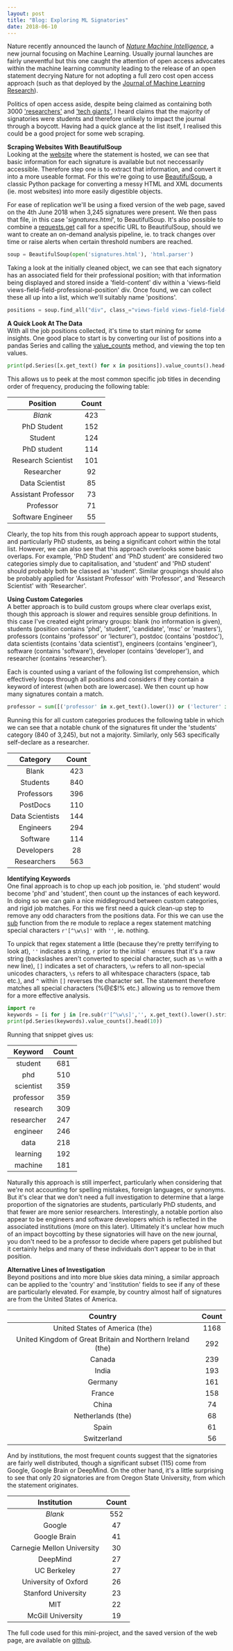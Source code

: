 ```yaml
---
layout: post
title: "Blog: Exploring ML Signatories"
date: 2018-06-10
---
```


Nature recently announced the launch of [*Nature Machine Intelligence*](https://www.nature.com/natmachintell/), a new journal focusing on Machine Learning. Usually journal launches are fairly uneventful but this one caught the attention of open access advocates within the machine learning community leading to the release of an open statement decrying Nature for not adopting a full zero cost open access approach (such as that deployed by the [Journal of Machine Learning Research](http://www.jmlr.org/)).

Politics of open access aside, despite being claimed as containing both 3000 ['researchers'](https://www.theguardian.com/science/blog/2018/may/29/why-thousands-of-ai-researchers-are-boycotting-the-new-nature-journal) and ['tech giants'](https://www.forbes.com/sites/samshead/2018/04/30/tech-giant-ai-researchers-boycott-nature-machine-intelligence-journal/#1ef58f015e01), I heard claims that the majority of signatories were students and therefore unlikely to impact the journal through a boycott. Having had a quick glance at the list itself, I realised this could be a good project for some web scraping.

**Scraping Websites With BeautifulSoup**<br>
Looking at the [website](https://openaccess.engineering.oregonstate.edu/signatures) where the statement is hosted, we can see that basic information for each signature is available but not neccessarily accessible. Therefore step one is to extract that information, and convert it into a more useable format. For this we're going to use [BeautifulSoup](https://www.crummy.com/software/BeautifulSoup/?), a classic Python package for converting a messy HTML and XML documents (ie. most websites) into more easily digestible objects.

For ease of replication we'll be using a fixed version of the web page, saved on the 4th June 2018 when 3,245 signatures were present. We then pass that file, in this case '*signatures.html*', to BeautifulSoup. It's also possible to combine a [requests.get](http://docs.python-requests.org/en/master/) call for a specific URL to BeautifulSoup, should we want to create an on-demand analysis pipeline, ie. to track changes over time or raise alerts when certain threshold numbers are reached.

```python
soup = BeautifulSoup(open('signatures.html'), 'html.parser')
```

Taking a look at the initially cleaned object, we can see that each signatory has an associated field for their professional position; with that information being displayed and stored inside a 'field-content' div within a 'views-field views-field-field-professional-position' div. Once found, we can collect these all up into a list, which we'll suitably name 'positions'.

```python
positions = soup.find_all("div", class_="views-field views-field-field-professional-position")
```

**A Quick Look At The Data**<br>
With all the job positions collected, it's time to start mining for some insights. One good place to start is by converting our list of positions into a pandas Series and calling the [value_counts](http://pandas.pydata.org/pandas-docs/version/0.22/generated/pandas.Series.value_counts.html) method, and viewing the top ten values.

```python
print(pd.Series([x.get_text() for x in positions]).value_counts().head(10))
```

This allows us to peek at the most common specific job titles in decending order of frequency, producing the following table:

| Position | Count |
|:-------:|:-------:|
| *Blank* | 423 |
| PhD Student | 152 |
| Student | 124 |
| PhD student | 114 |
| Research Scientist | 101 |
| Researcher | 92 |
| Data Scientist | 85 |
| Assistant Professor | 73 |
| Professor | 71 |
| Software Engineer | 55 |

Clearly, the top hits from this rough approach appear to support students, and particularly PhD students, as being a significant cohort within the total list. However, we can also see that this approach overlooks some basic overlaps. For example, 'PhD Student' and 'PhD student' are considered two categories simply due to capitalisation, and 'student' and 'PhD student' should probably both be classed as 'student'. Similar groupings should also be probably applied for 'Assistant Professor' with 'Professor', and 'Research Scientist' with 'Researcher'.

**Using Custom Categories**<br>
A better approach is to build custom groups where clear overlaps exist, though this approach is slower and requires sensible group definitions. In this case I've created eight primary groups: blank (no information is given), students (position contains 'phd', 'student', 'candidate', 'msc' or 'masters'), professors (contains 'professor' or 'lecturer'), postdoc (contains 'postdoc'), data scientists (contains 'data scientist'), engineers (contains 'engineer'), software (contains 'software'), developer (contains 'developer'), and researcher (contains 'researcher').

Each is counted using a variant of the following list comprehension, which effectively loops through all positions and considers if they contain a keyword of interest (when both are lowercase). We then count up how many signatures contain a match.

```python
professor = sum([('professor' in x.get_text().lower()) or ('lecturer' in x.get_text().lower()) for x in positions])
```

Running this for all custom categories produces the following table in which we can see that a notable chunk of the signatures fit under the 'students' category (840 of 3,245), but not a majority. Similarly, only 563 specifically self-declare as a researcher.

| Category | Count |
|:-------:|:-------:|
| Blank | 423 |
| Students | 840 |
| Professors | 396 |
| PostDocs | 110 |
| Data Scientists | 144 |
| Engineers | 294 |
| Software | 114 |
| Developers | 28 |
| Researchers | 563 |

**Identifying Keywords**<br>
One final approach is to chop up each job position, ie. 'phd student' would become 'phd' and 'student', then count up the instances of each keyword. In doing so we can gain a nice middleground between custom categories, and rigid job matches. For this we first need a quick clean-up step to remove any odd characters from the positions data. For this we can use the [sub](https://docs.python.org/3.2/library/re.html#re.sub) function from the re module to replace a regex statement matching special characters `r'[^\w\s]'` with `''`, ie. nothing.

To unpick that regex statement a little (because they're pretty terrifying to look at), `''` indicates a string, `r` prior to the initial `'` ensures that it's a raw string (backslashes aren't converted to special character, such as `\n` with a new line), `[]` indicates a set of characters, `\w` refers to all non-special unicodes characters, `\s` refers to all whitespace characters (space, tab etc.), and `^` within `[]` reverses the character set. The statement therefore matches all special characters (%@£$!% etc.) allowing us to remove them for a more effective analysis.

```python
import re
keywords = [i for j in [re.sub(r'[^\w\s]','', x.get_text().lower().strip(' ')).split(' ') for x in positions] for i in j if i != '']
print(pd.Series(keywords).value_counts().head(10))
```

Running that snippet gives us:

| Keyword | Count |
|:-------:|:-------:|
| student | 681 |
| phd | 510 |
| scientist | 359 |
| professor | 359 |
| research | 309 |
| researcher | 247 |
| engineer | 246 |
| data | 218 |
| learning | 192 |
| machine | 181 |

Naturally this approach is still imperfect, particularly when considering that we're not accounting for spelling mistakes, foreign languages, or synonyms. But it's clear that we don't need a full investigation to determine that a large proportion of the signatories are students, particularly PhD students, and that fewer are more senior researchers. Interestingly, a notable portion also appear to be engineers and software developers which is reflected in the associated institutions (more on this later). Ultimately it's unclear how much of an impact boycotting by these signatories will have on the new journal, you don't need to be a professor to decide where papers get published but it certainly helps and many of these individuals don't appear to be in that position.

**Alternative Lines of Investigation**<br>
Beyond positions and into more blue skies data mining, a similar approach can be applied to the 'country' and 'institution' fields to see if any of these are particularly elevated. For example, by country almost half of signatures are from the United States of America.

| Country | Count |
|:-------:|:-------:|
| United States of America (the) | 1168 |
| United Kingdom of Great Britain and Northern Ireland (the) | 292 |
| Canada | 239 |
| India | 193 |
| Germany | 161 |
| France | 158 |
| China | 74 |
| Netherlands (the) | 68 |
| Spain | 61 |
| Switzerland | 56 |

And by institutions, the most frequent counts suggest that the signatories are fairly well distributed, though a significant subset (115) come from Google, Google Brain or DeepMind. On the other hand, it's a little surprising to see that only 20 signatories are from Oregon State University, from which the statement originates.

| Institution | Count |
|:-------:|:-------:|
| *Blank* | 552
| Google | 47 |
| Google Brain | 41 |
| Carnegie Mellon University | 30 |
| DeepMind | 27 |
| UC Berkeley | 27 |
| University of Oxford | 26 |
| Stanford University | 23 |
| MIT | 22 |
| McGill University | 19 |

The full code used for this mini-project, and the saved version of the web page, are available on [github](https://github.com/mattravenhall/SignatoryStats).